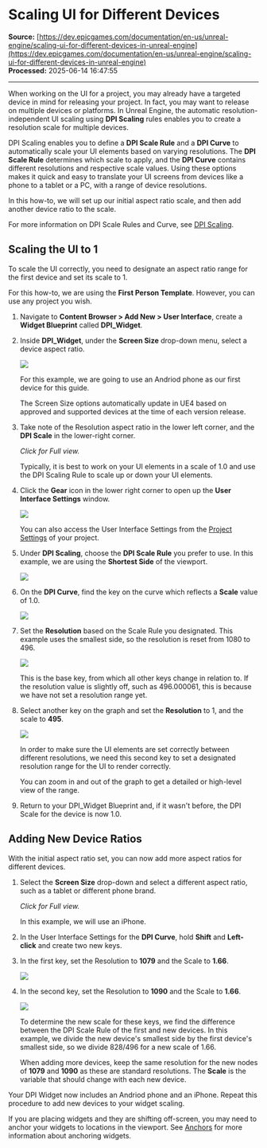 # Scaling UI for Different Devices

**Source:** [https://dev.epicgames.com/documentation/en-us/unreal-engine/scaling-ui-for-different-devices-in-unreal-engine](https://dev.epicgames.com/documentation/en-us/unreal-engine/scaling-ui-for-different-devices-in-unreal-engine)  
**Processed:** 2025-06-14 16:47:55

---

When working on the UI for a project, you may already have a targeted device in mind for releasing your project. In fact, you may want to release on multiple devices or platforms. In Unreal Engine, the automatic resolution-independent UI scaling using **DPI Scaling** rules enables you to create a resolution scale for multiple devices.

DPI Scaling enables you to define a **DPI Scale Rule** and a **DPI Curve** to automatically scale your UI elements based on varying resolutions. The **DPI Scale Rule** determines which scale to apply, and the **DPI Curve** contains different resolutions and respective scale values. Using these options makes it quick and easy to translate your UI screens from devices like a phone to a tablet or a PC, with a range of device resolutions.

In this how-to, we will set up our initial aspect ratio scale, and then add another device ratio to the scale.

For more information on DPI Scale Rules and Curve, see [DPI Scaling](/documentation/en-us/unreal-engine/dpi-scaling-in-unreal-engine).

## Scaling the UI to 1

To scale the UI correctly, you need to designate an aspect ratio range for the first device and set its scale to 1.

For this how-to, we are using the **First Person Template**. However, you can use any project you wish.

1.  Navigate to **Content Browser > Add New > User Interface**, create a **Widget Blueprint** called **DPI\_Widget**.
    
2.  Inside **DPI\_Widget**, under the **Screen Size** drop-down menu, select a device aspect ratio.
    
    ![](https://d1iv7db44yhgxn.cloudfront.net/documentation/images/8e2a2953-8dc3-4895-af06-01851844bf45/screensize4-22.png)
    
    For this example, we are going to use an Andriod phone as our first device for this guide.
    
    The Screen Size options automatically update in UE4 based on approved and supported devices at the time of each version release.
    
3.  Take note of the Resolution aspect ratio in the lower left corner, and the **DPI Scale** in the lower-right corner.
    
    *Click for Full view.*
    
    Typically, it is best to work on your UI elements in a scale of 1.0 and use the DPI Scaling Rule to scale up or down your UI elements.
    
4.  Click the **Gear** icon in the lower right corner to open up the **User Interface Settings** window.
    
    ![](https://d1iv7db44yhgxn.cloudfront.net/documentation/images/9ef76bdd-6336-4b07-8059-8918a5c9d4dd/openuserinterfacesettings.png)
    
    You can also access the User Interface Settings from the [Project Settings](/documentation/en-us/unreal-engine/project-settings-in-unreal-engine) of your project.
    
5.  Under **DPI Scaling**, choose the **DPI Scale Rule** you prefer to use. In this example, we are using the **Shortest Side** of the viewport.
    
    ![](https://d1iv7db44yhgxn.cloudfront.net/documentation/images/5655d366-9829-4e39-bf23-7e37d922ec8a/dpi_scaling_rule.png)
6.  On the **DPI Curve**, find the key on the curve which reflects a **Scale** value of 1.0.
    
    ![](https://d1iv7db44yhgxn.cloudfront.net/documentation/images/ebde9c40-f106-4894-bd50-dd381c043035/scale.png)
7.  Set the **Resolution** based on the Scale Rule you designated. This example uses the smallest side, so the resolution is reset from 1080 to 496.
    
    ![](https://d1iv7db44yhgxn.cloudfront.net/documentation/images/9564fb70-a248-4ad8-ad3b-5559cdfbf05e/496_resolution.png)
    
    This is the base key, from which all other keys change in relation to. If the resolution value is slightly off, such as 496.000061, this is because we have not set a resolution range yet.
    
8.  Select another key on the graph and set the **Resolution** to 1, and the scale to **495**.
    
    ![](https://d1iv7db44yhgxn.cloudfront.net/documentation/images/1c60497e-adc4-420e-beda-5f4c9f4827fe/1_resolution.png)
    
    In order to make sure the UI elements are set correctly between different resolutions, we need this second key to set a designated resolution range for the UI to render correctly.
    
    You can zoom in and out of the graph to get a detailed or high-level view of the range.
    
9.  Return to your DPI\_Widget Blueprint and, if it wasn't before, the DPI Scale for the device is now 1.0.
    

## Adding New Device Ratios

With the initial aspect ratio set, you can now add more aspect ratios for different devices.

1.  Select the **Screen Size** drop-down and select a different aspect ratio, such as a tablet or different phone brand.
    
    *Click for Full view.*
    
    In this example, we will use an iPhone.
    
2.  In the User Interface Settings for the **DPI Curve**, hold **Shift** and **Left-click** and create two new keys.
    
3.  In the first key, set the Resolution to **1079** and the Scale to **1.66**.
    
    ![](https://d1iv7db44yhgxn.cloudfront.net/documentation/images/e9457693-215d-4706-ba90-7e246daba13c/1079x1-66.png)
4.  In the second key, set the Resolution to **1090** and the Scale to **1.66**.
    
    ![](https://d1iv7db44yhgxn.cloudfront.net/documentation/images/33e09bc2-1c02-454e-b160-dd0a388ef343/1090x1-66.png)
    
    To determine the new scale for these keys, we find the difference between the DPI Scale Rule of the first and new devices. In this example, we divide the new device's smallest side by the first device's smallest side, so we divide 828/496 for a new scale of 1.66.
    
    When adding more devices, keep the same resolution for the new nodes of **1079** and **1090** as these are standard resolutions. The **Scale** is the variable that should change with each new device.
    

Your DPI Widget now includes an Andriod phone and an iPhone. Repeat this procedure to add new devices to your widget scaling.

If you are placing widgets and they are shifting off-screen, you may need to anchor your widgets to locations in the viewport. See [Anchors](/documentation/en-us/unreal-engine/umg-anchors-in-unreal-engine-ui) for more information about anchoring widgets.